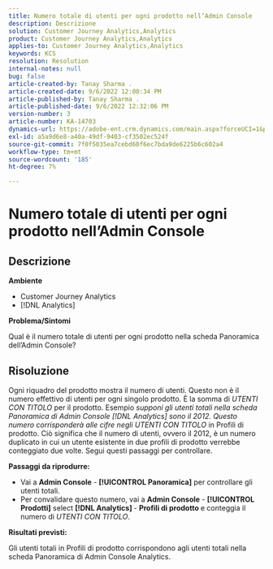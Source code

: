 ```yaml
---
title: Numero totale di utenti per ogni prodotto nell’Admin Console
description: Descrizione
solution: Customer Journey Analytics,Analytics
product: Customer Journey Analytics,Analytics
applies-to: Customer Journey Analytics,Analytics
keywords: KCS
resolution: Resolution
internal-notes: null
bug: false
article-created-by: Tanay Sharma .
article-created-date: 9/6/2022 12:00:34 PM
article-published-by: Tanay Sharma .
article-published-date: 9/6/2022 12:32:06 PM
version-number: 3
article-number: KA-14703
dynamics-url: https://adobe-ent.crm.dynamics.com/main.aspx?forceUCI=1&pagetype=entityrecord&etn=knowledgearticle&id=45be0a81-db2d-ed11-9db1-002248086735
exl-id: a5a9d6e8-a40a-49df-9403-cf3502ec524f
source-git-commit: 7f0f5035ea7cebd60f6ec7bda9de6225b6c602a4
workflow-type: tm+mt
source-wordcount: '185'
ht-degree: 7%

---
```


# Numero totale di utenti per ogni prodotto nell’Admin Console

## Descrizione


<b>Ambiente</b>

- Customer Journey Analytics
- [!DNL Analytics]




<b>Problema/Sintomi</b>

Qual è il numero totale di utenti per ogni prodotto nella scheda Panoramica dell’Admin Console?




## Risoluzione


Ogni riquadro del prodotto mostra il numero di utenti. Questo non è il numero effettivo di utenti per ogni singolo prodotto. È la somma di *UTENTI CON TITOLO* per il prodotto. Esempio *supponi gli utenti totali nella scheda Panoramica di Admin Console [!DNL Analytics] sono il 2012. Questo numero corrisponderà alle cifre negli UTENTI CON TITOLO* in Profili di prodotto. Ciò significa che il numero di utenti, ovvero il 2012, è un numero duplicato in cui un utente esistente in due profili di prodotto verrebbe conteggiato due volte. Segui questi passaggi per controllare.

<b>Passaggi da riprodurre:</b>

- Vai a <b>Admin Console</b> - <b>[!UICONTROL Panoramica]</b> per controllare gli utenti totali.
- Per convalidare questo numero, vai a <b>Admin Console</b> - <b>[!UICONTROL Prodotti]</b> select <b>[!DNL Analytics] </b> - <b>Profili di prodotto </b>e conteggia il numero di *UTENTI CON TITOLO*.




<b>Risultati previsti:</b>

Gli utenti totali in Profili di prodotto corrispondono agli utenti totali nella scheda Panoramica di Admin Console Analytics.
